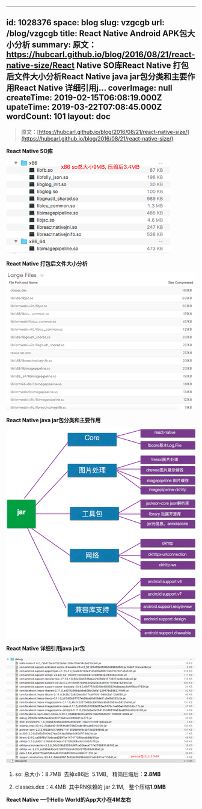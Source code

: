 
---
id: 1028376
space: blog
slug: vzgcgb
url: /blog/vzgcgb
title: React Native Android APK包大小分析
summary: 原文：https://hubcarl.github.io/blog/2016/08/21/react-native-size/React Native SO库React Native 打包后文件大小分析React Native java jar包分类和主要作用React Native 详细引用j...
coverImage: null
createTime: 2019-02-15T06:08:19.000Z 
upateTime: 2019-03-22T07:08:45.000Z
wordCount: 101
layout: doc
---
> 原文：[https://hubcarl.github.io/blog/2016/08/21/react-native-size/](https://hubcarl.github.io/blog/2016/08/21/react-native-size/)


**React Native SO库**

![](https://raw.githubusercontent.com/hubcarl/hubcarl.github.io/master/_posts/images/react/x86.png#width=)

**React Native 打包后文件大小分析**

![](https://raw.githubusercontent.com/hubcarl/hubcarl.github.io/master/_posts/images/react/apk-large-file.png#width=)

**React Native java jar包分类和主要作用**

![](https://raw.githubusercontent.com/hubcarl/hubcarl.github.io/master/_posts/images/react/rn-jar-desc.png#width=)

**React Native 详细引用java jar包**

![](https://raw.githubusercontent.com/hubcarl/hubcarl.github.io/master/_posts/images/react/RNjar.png#width=)

1. so: 总大小：8.7MB  去掉x86后  5.1MB,   精简压缩后：**2.8MB**

2. classes.dex：4.4MB  其中RN依赖的 jar 2.1M,   整个压缩**1.9MB**


**React Native 一个Hello World的App大小在4M左右**

  